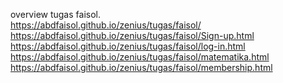 overview tugas faisol.   
https://abdfaisol.github.io/zenius/tugas/faisol/ <br>
https://abdfaisol.github.io/zenius/tugas/faisol/Sign-up.html <br>
https://abdfaisol.github.io/zenius/tugas/faisol/log-in.html <br>
https://abdfaisol.github.io/zenius/tugas/faisol/matematika.html <br>
https://abdfaisol.github.io/zenius/tugas/faisol/membership.html <br>

